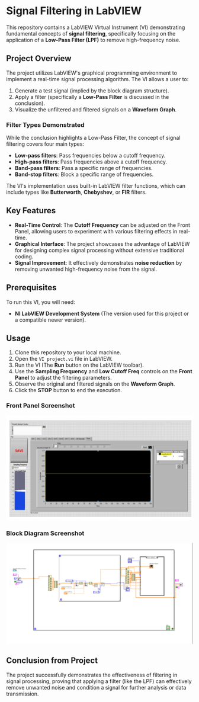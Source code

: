 # Signal Filtering in LabVIEW

This repository contains a LabVIEW Virtual Instrument (VI) demonstrating fundamental concepts of **signal filtering**, specifically focusing on the application of a **Low-Pass Filter (LPF)** to remove high-frequency noise.

## Project Overview

The project utilizes LabVIEW's graphical programming environment to implement a real-time signal processing algorithm. The VI allows a user to:
1.  Generate a test signal (implied by the block diagram structure).
2.  Apply a filter (specifically a **Low-Pass Filter** is discussed in the conclusion).
3.  Visualize the unfiltered and filtered signals on a **Waveform Graph**.

### Filter Types Demonstrated

While the conclusion highlights a Low-Pass Filter, the concept of signal filtering covers four main types:
* **Low-pass filters**: Pass frequencies below a cutoff frequency.
* **High-pass filters**: Pass frequencies above a cutoff frequency.
* **Band-pass filters**: Pass a specific range of frequencies.
* **Band-stop filters**: Block a specific range of frequencies.

The VI's implementation uses built-in LabVIEW filter functions, which can include types like **Butterworth**, **Chebyshev**, or **FIR** filters.

## Key Features

* **Real-Time Control**: The **Cutoff Frequency** can be adjusted on the Front Panel, allowing users to experiment with various filtering effects in real-time.
* **Graphical Interface**: The project showcases the advantage of LabVIEW for designing complex signal processing without extensive traditional coding.
* **Signal Improvement**: It effectively demonstrates **noise reduction** by removing unwanted high-frequency noise from the signal.

## Prerequisites

To run this VI, you will need:
* **NI LabVIEW Development System** (The version used for this project or a compatible newer version).

## Usage

1.  Clone this repository to your local machine.
2.  Open the `VI project.vi` file in LabVIEW.
3.  Run the VI (The **Run** button on the LabVIEW toolbar).
4.  Use the **Sampling Frequency** and **Low Cutoff Freq** controls on the **Front Panel** to adjust the filtering parameters.
5.  Observe the original and filtered signals on the **Waveform Graph**.
6.  Click the **STOP** button to end the execution.

### Front Panel Screenshot
![LabVIEW Front Panel Screenshot](images/Front_Panel.png)

### Block Diagram Screenshot
![LabVIEW Block Diagram Screenshot](images/Block_Diagram.png)

## Conclusion from Project

The project successfully demonstrates the effectiveness of filtering in signal processing, proving that applying a filter (like the LPF) can effectively remove unwanted noise and condition a signal for further analysis or data transmission.
